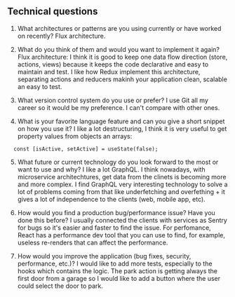## Technical questions

1. What architectures or patterns are you using currently or have worked on recently?
   Flux architecture.

2. What do you think of them and would you want to implement it again?
   Flux architecture: I think it is good to keep one data flow direction (store, actions, views) because
   it keeps the code declarative and easy to maintain and test. I like how Redux implement this architecture,
   separating actions and reducers makinh your application clean, scalable an easy to test.

3. What version control system do you use or prefer?
   I use Git all my career so it would be my preference. I can't compare with other ones.

4. What is your favorite language feature and can you give a short snippet on how you use it?
   I like a lot destructuring, I think it is very useful to get property values from objects an arrays:

```
  const [isActive, setActive] = useState(false);
```

5. What future or current technology do you look forward to the most or want to use and why?
   I like a lot GraphQL. I think nowadays, with microservice architechtures, get data from the clinets is
   becoming more and more complex. I find GraphQL very interesting technology to solve a lot of problems coming from that like
   underfetching and overfething + it gives a lot of independence to the clients (web, mobile app, etc).

6. How would you find a production bug/performance issue? Have you done this before?
   I usually connected the clients with services as Sentry for bugs so it's easier and faster
   to find the issue. For perfomance, React has a performance dev tool that you can use to find, for example,
   useless re-renders that can affect the performance.

7. How would you improve the application (bug fixes, security, performance, etc.)?
   I would like to add more tests, especially to the hooks which contains the logic. The park action is getting
   always the first door from a garage so I would like to add a button where the user could select the door to park.
